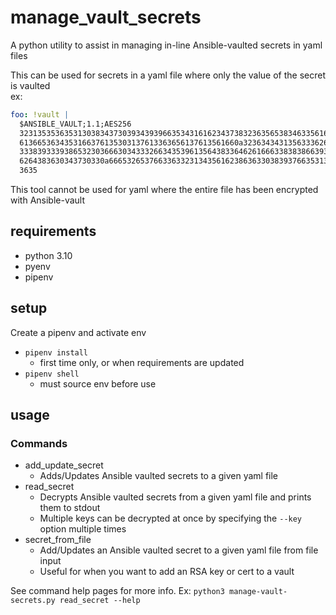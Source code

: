 # manage_vault_secrets

A python utility to assist in managing in-line Ansible-vaulted secrets in yaml files

This can be used for secrets in a yaml file where only the value of the secret is vaulted  
ex:

```yaml
foo: !vault |
  $ANSIBLE_VAULT;1.1;AES256
  32313535363531303834373039343939663534316162343738323635653834633561643234383030
  6136653634353166376135303137613363656137613561660a323634343135633362666634353864
  33383933393865323036663034333266343539613564383364626166633838386639363065623864
  6264383630343730330a666532653766336332313435616238636330383937663531376436333336
  3635
```

This tool cannot be used for yaml where the entire file has been encrypted with Ansible-vault

## requirements

* python 3.10
* pyenv
* pipenv

## setup

Create a pipenv and activate env

* `pipenv install`
  * first time only, or when requirements are updated
* `pipenv shell`
  * must source env before use

## usage

### Commands

* add_update_secret
    * Adds/Updates Ansible vaulted secrets to a given yaml file
* read_secret
    * Decrypts Ansible vaulted secrets from a given yaml file and prints them to stdout
    * Multiple keys can be decrypted at once by specifying the `--key` option multiple times
* secret_from_file
    * Add/Updates an Ansible vaulted secret to a given yaml file from file input
    * Useful for when you want to add an RSA key or cert to a vault

See command help pages for more info. Ex: `python3 manage-vault-secrets.py read_secret --help`
